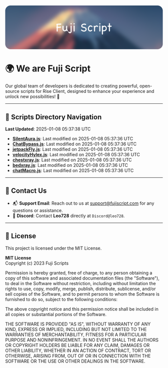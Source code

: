 ![Banner](.github/b.webp)

# 🌍 **We are Fuji Script**

Our global team of developers is dedicated to creating powerful, open-source scripts for Rise Client, designed to enhance your experience and unlock new possibilities! 🌟

---
<!-- SCRIPTS_NAVIGATION_START -->
## 📂 **Scripts Directory Navigation**

**Last Updated**: 2025-01-08 05:37:38 UTC

- **[SilentAura.js](scripts/SilentAura.js)**: Last modified on 2025-01-08 05:37:36 UTC
- **[ChatBypass.js](scripts/ChatBypass.js)**: Last modified on 2025-01-08 05:37:36 UTC
- **[jetpackFly.js](scripts/jetpackFly.js)**: Last modified on 2025-01-08 05:37:36 UTC
- **[velocityHylex.js](scripts/velocityHylex.js)**: Last modified on 2025-01-08 05:37:36 UTC
- **[chestxray.js](scripts/chestxray.js)**: Last modified on 2025-01-08 05:37:36 UTC
- **[bedxray.js](scripts/bedxray.js)**: Last modified on 2025-01-08 05:37:36 UTC
- **[chatMacro.js](scripts/chatMacro.js)**: Last modified on 2025-01-08 05:37:36 UTC

<!-- SCRIPTS_NAVIGATION_END -->

---

## 💬 **Contact Us**  
- 📬 **Support Email**: Reach out to us at [support@fujiscript.com](mailto:support@fujiscript.com) for any questions or assistance.  
- 💬 **Discord**: Contact **Leo728** directly at `Discord@leo728`.

---

## 📜 **License**

This project is licensed under the MIT License.  

**MIT License**  
Copyright (c) 2023 Fuji Scripts  

Permission is hereby granted, free of charge, to any person obtaining a copy of this software and associated documentation files (the "Software"), to deal in the Software without restriction, including without limitation the rights to use, copy, modify, merge, publish, distribute, sublicense, and/or sell copies of the Software, and to permit persons to whom the Software is furnished to do so, subject to the following conditions:  

The above copyright notice and this permission notice shall be included in all copies or substantial portions of the Software.  

THE SOFTWARE IS PROVIDED "AS IS", WITHOUT WARRANTY OF ANY KIND, EXPRESS OR IMPLIED, INCLUDING BUT NOT LIMITED TO THE WARRANTIES OF MERCHANTABILITY, FITNESS FOR A PARTICULAR PURPOSE AND NONINFRINGEMENT. IN NO EVENT SHALL THE AUTHORS OR COPYRIGHT HOLDERS BE LIABLE FOR ANY CLAIM, DAMAGES OR OTHER LIABILITY, WHETHER IN AN ACTION OF CONTRACT, TORT OR OTHERWISE, ARISING FROM, OUT OF OR IN CONNECTION WITH THE SOFTWARE OR THE USE OR OTHER DEALINGS IN THE SOFTWARE.  

